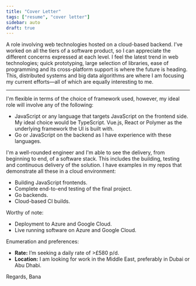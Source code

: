 ```yaml
---
title: "Cover Letter"
tags: ["resume", "cover letter"]
sidebar: auto
draft: true
---
```


A role involving web technologies hosted on a cloud-based backend. I’ve worked on all the tiers of a software product, so I can appreciate the different concerns expressed at each level. I feel the latest trend in web technologies; quick prototyping, large selection of libraries, ease of programming and its cross-platform support is where the future is heading. This, distributed systems and big data algorithms are where I am focusing my current efforts—all of which are equally interesting to me.

---

I'm flexible in terms of the choice of framework used, however, my ideal role will involve any of the following:

* JavaScript or any language that targets JavaScript on the frontend side. My ideal choice would be TypeScript. Vue.js, React or Polymer as the underlying framework the UI is built with.
* Go or JavaScript on the backend as I have experience with these languages.

I'm a well-rounded engineer and I'm able to see the delivery, from beginning to end, of a software stack. This includes the building, testing and continuous delivery of the solution. I have examples in my repos that demonstrate all these in a cloud environment:

* Building JavaScript frontends.
* Complete end-to-end testing of the final project.
* Go backends.
* Cloud-based CI builds.

Worthy of note:

* Deployment to Azure and Google Cloud.
* Live running software on Azure and Google Cloud.

Enumeration and preferences:

* **Rate:** I’m seeking a daily rate of >£580 p/d.
* **Location:** I am looking for work in the Middle East, preferably in Dubai or Abu Dhabi.

Regards,
Bana
